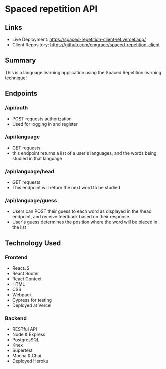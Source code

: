# Spaced repetition API

## Links

- Live Deployment: https://spaced-repetition-client-jet.vercel.app/
- Client Repository: https://github.com/cmgrace/spaced-repetition-client

## Summary

This is a language learning application using the Spaced Repetition learning technique!

## Endpoints

### /api/auth

- POST requests authorization
- Used for logging in and register

### /api/language

- GET requests
- this endpoint returns a list of a user's languages, and the words being studied in that language

### /api/language/head

- GET requests
- This endpoint will return the next word to be studied

### /api/language/guess

- Users can POST their guess to each word as displayed in the /head endpoint, and receive feedback based on their response.
- User's guess determines the position where the word will be placed in the list

## Technology Used

### Frontend

- ReactJS
- React Router
- React Context
- HTML
- CSS
- Webpack
- Cypress for testing
- Deployed at Vercel

### Backend

- RESTful API
- Node & Express
- PostgresSQL
- Knex
- Supertest
- Mocha & Chai
- Deployed Heroku
